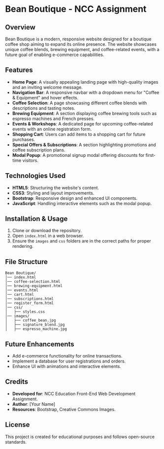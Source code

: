 # Bean Boutique - NCC Assignment

## Overview
Bean Boutique is a modern, responsive website designed for a boutique coffee shop aiming to expand its online presence. The website showcases unique coffee blends, brewing equipment, and coffee-related events, with a future goal of enabling e-commerce capabilities.

## Features
- **Home Page**: A visually appealing landing page with high-quality images and an inviting welcome message.
- **Navigation Bar**: A responsive navbar with a dropdown menu for "Coffee & Equipment" and hover effects.
- **Coffee Selection**: A page showcasing different coffee blends with descriptions and tasting notes.
- **Brewing Equipment**: A section displaying coffee brewing tools such as espresso machines and French presses.
- **Events & Workshops**: A dedicated page for upcoming coffee-related events with an online registration form.
- **Shopping Cart**: Users can add items to a shopping cart for future purchases.
- **Special Offers & Subscriptions**: A section highlighting promotions and coffee subscription plans.
- **Modal Popup**: A promotional signup modal offering discounts for first-time visitors.

## Technologies Used
- **HTML5**: Structuring the website's content.
- **CSS3**: Styling and layout improvements.
- **Bootstrap**: Responsive design and enhanced UI components.
- **JavaScript**: Handling interactive elements such as the modal popup.

## Installation & Usage
1. Clone or download the repository.
2. Open `index.html` in a web browser.
3. Ensure the `images` and `css` folders are in the correct paths for proper rendering.

## File Structure
```
Bean Boutique/
│── index.html
│── coffee-selection.html
│── brewing-equipment.html
│── events.html
│── cart.html
│── subscriptions.html
│── register_form.html
│── css/
│   ├── styles.css
│── images/
│   ├── coffee_bean.jpg
│   ├── signature_blend.jpg
│   ├── espresso_machine.jpg
```

## Future Enhancements
- Add e-commerce functionality for online transactions.
- Implement a database for user registrations and orders.
- Enhance UI with animations and interactive elements.

## Credits
- **Developed for**: NCC Education Front-End Web Development Assignment.
- **Author**: [Your Name]
- **Resources**: Bootstrap, Creative Commons Images.

## License
This project is created for educational purposes and follows open-source standards.

